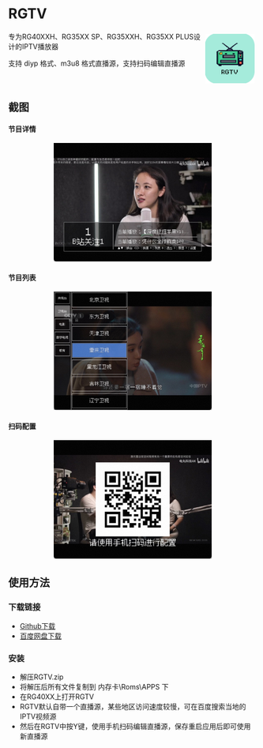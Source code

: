 # RGTV
<a href="https://github.com/zwh8800/RGTV" target="_blank"><img align="right" width="100" hspace="5" vspace="5" src="https://raw.githubusercontent.com/zwh8800/RGTV/master/embeddata/RGTV.png" ></a>
专为RG40XXH、RG35XX SP、RG35XXH、RG35XX PLUS设计的IPTV播放器

支持 diyp 格式、m3u8 格式直播源，支持扫码编辑直播源
<br>
<br>
<br>

## 截图

#### 节目详情

<center>
<img width="320" src="https://raw.githubusercontent.com/zwh8800/RGTV/master/screenshots/1.jpg" >
</center>

#### 节目列表

<center>
<img width="320" src="https://raw.githubusercontent.com/zwh8800/RGTV/master/screenshots/2.jpg" >
</center>

#### 扫码配置

<center>
<img width="320" src="https://raw.githubusercontent.com/zwh8800/RGTV/master/screenshots/3.jpg" >
</center>

## 使用方法

### 下载链接

- [Github下载](https://github.com/zwh8800/RGTV/releases/download/v0.1.0/RGTV.zip)
- [百度网盘下载](https://github.com/zwh8800/RGTV/releases/download/v1.0.0/RGTV.tar.gz)

### 安装
- 解压RGTV.zip
- 将解压后所有文件复制到 内存卡\\Roms\\APPS 下
- 在RG40XX上打开RGTV
- RGTV默认自带一个直播源，某些地区访问速度较慢，可在百度搜索当地的IPTV视频源
- 然后在RGTV中按Y键，使用手机扫码编辑直播源，保存重启应用后即可使用新直播源
